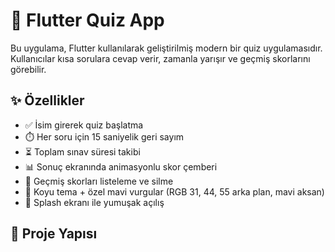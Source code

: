# 🎯 Flutter Quiz App

Bu uygulama, Flutter kullanılarak geliştirilmiş modern bir quiz uygulamasıdır. Kullanıcılar kısa sorulara cevap verir, zamanla yarışır ve geçmiş skorlarını görebilir.

## ✨ Özellikler

- ✅ İsim girerek quiz başlatma
- ⏱️ Her soru için 15 saniyelik geri sayım
- ⏳ Toplam sınav süresi takibi
- 📊 Sonuç ekranında animasyonlu skor çemberi
- 🧠 Geçmiş skorları listeleme ve silme
- 🌙 Koyu tema + özel mavi vurgular (RGB 31, 44, 55 arka plan, mavi aksan)
- 🚀 Splash ekranı ile yumuşak açılış

## 📁 Proje Yapısı

